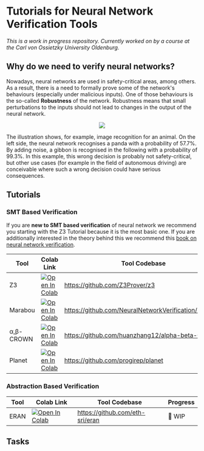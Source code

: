 # Tutorials for Neural Network Verification Tools

*This is a work in progress repository. Currently worked on by a course at the Carl von Ossietzky University Oldenburg.* 

## Why do we need to verify neural networks? 

Nowadays, neural networks are used in safety-critical areas, among others. As a result, there is a need to formally prove some of the network's behaviours (especially under malicious inputs).
One of those behaviours is the so-called **Robustness** of the network. Robustness means that small perturbations to the inputs should not lead to changes in the output of the neural network.

<p align="center">
  <img src="https://openai.com/content/images/2017/02/adversarial_img_1.png" />
</p>

The illustration shows, for example, image recognition for an animal. On the left side, the neural network recognises a panda with a probability of 57.7%. By adding noise, a gibbon is recognised in the following with a probability of 99.3%. In this example, this wrong decision is probably not safety-critical, but other use cases (for example in the field of autonomous driving) are conceivable where such a wrong decision could have serious consequences.

## Tutorials

### SMT Based Verification

If you are **new to SMT based verification** of neural network we recommend you starting with the Z3 Tutorial because it is the most basic one. If you are additionally interested in the theory behind this we recommend this [book on neural network verification](https://arxiv.org/pdf/2109.10317.pdf). 

| Tool             | Colab Link | Tool Codebase                                        | Progress                |
|------------------|------------|------------------------------------------------------|-------------------------|
| Z3               | <a href="https://colab.research.google.com/github/DDiekmann/Applied-Verification-Lab-Neural-Networks/blob/main/Tutorials/Tutorial_for_SMT_based_Verification_with_Z3.ipynb" target="_parent"><img src="https://colab.research.google.com/assets/colab-badge.svg" alt="Open In Colab"/></a> | https://github.com/Z3Prover/z3                       | :heavy_check_mark: DONE |
| Marabou          | <a href="https://colab.research.google.com/github/DDiekmann/Applied-Verification-Lab-Neural-Networks/blob/main/Tutorials/Tutorial_for_Neural_Network_Verification_with_Marabou.ipynb" target="_parent"><img src="https://colab.research.google.com/assets/colab-badge.svg" alt="Open In Colab"/></a> | https://github.com/NeuralNetworkVerification/Marabou | :heavy_check_mark: DONE |
| α,β-CROWN | <a href="https://colab.research.google.com/github/DDiekmann/Applied-Verification-Lab-Neural-Networks/blob/main/Tutorials/Alpha_Beta_Crown.ipynb" target="_parent"><img src="https://colab.research.google.com/assets/colab-badge.svg" alt="Open In Colab"/></a> | https://github.com/huanzhang12/alpha-beta-CROWN      | :heavy_check_mark: DONE |
| Planet           | <a href="https://colab.research.google.com/github/DDiekmann/Applied-Verification-Lab-Neural-Networks/blob/main/Tutorials/Planet.ipynb" target="_parent"><img src="https://colab.research.google.com/assets/colab-badge.svg" alt="Open In Colab"/></a> | https://github.com/progirep/planet                   | :red_circle: WIP        |

### Abstraction Based Verification

| Tool             | Colab Link | Tool Codebase                                        | Progress                |
|------------------|------------|------------------------------------------------------|-------------------------|
| ERAN               | <a href="https://colab.research.google.com/github/DDiekmann/Applied-Verification-Lab-Neural-Networks/blob/main/Tutorials/Verification_by_abstraction_with_eran.ipynb" target="_parent"><img src="https://colab.research.google.com/assets/colab-badge.svg" alt="Open In Colab"/></a> | https://github.com/eth-sri/eran                       | :red_circle: WIP |

## Tasks
